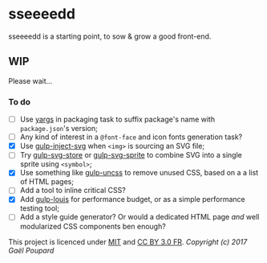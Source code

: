 # sseeeedd

sseeeedd is a starting point, to sow & grow a good front-end.


## WIP

Please wait…

### To do

* [ ] Use [yargs](https://www.npmjs.com/package/yargs) in packaging task to suffix package's name with `package.json`'s version;
* [ ] Any kind of interest in a `@font-face` and icon fonts generation task?
* [x] Use [gulp-inject-svg](https://www.npmjs.com/package/gulp-inject-svg) when `<img>` is sourcing an SVG file;
* [ ] Try [gulp-svg-store](https://www.npmjs.com/package/gulp-svgstore) or [gulp-svg-sprite](https://github.com/jkphl/gulp-svg-sprite) to combine SVG into a single sprite using `<symbol>`;
* [x] Use something like [gulp-uncss](https://www.npmjs.com/package/gulp-uncss) to remove unused CSS, based on a a list of HTML pages;
* [ ] Add a tool to inline critical CSS?
* [x] Add [gulp-louis](https://www.npmjs.com/package/gulp-louis) for performance budget, or as a simple performance testing tool;
* [ ] Add a style guide generator? Or would a dedicated HTML page *and*  well modularized CSS components ben enough?

This project is licenced under [MIT](http://opensource.org/licenses/MIT "The MIT licence") and [CC BY 3.0 FR](http://creativecommons.org/licenses/by/3.0/fr/ "Licence's explanations").
*Copyright (c) 2017 Gaël Poupard*
